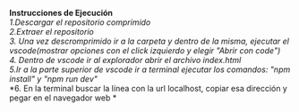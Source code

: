 <strong>Instrucciones de Ejecución </strong> <br>
*1.Descargar el repositorio comprimido <br>*
*2.Extraer el repositorio<br>*
*3. Una vez descromprimido ir a la carpeta y dentro de la misma, ejecutar el vscode(mostrar opciones con el click izquierdo y elegir "Abrir con code")<br>*
*4. Dentro de vscode ir al explorador abrir el archivo index.html<br>*
*5.Ir a la parte superior de vscode ir a terminal ejecutar los comandos: "npm install" y  "npm run dev"<br>*
*6. En la terminal buscar la línea con la url localhost, copiar esa dirección y pegar en el navegador web *
